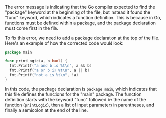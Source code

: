 
The error message is indicating that the Go compiler expected to find the "package" keyword at the beginning of the file, but instead it found the "func" keyword, which indicates a function definition. This is because in Go, functions must be defined within a package, and the package declaration must come first in the file.

To fix this error, we need to add a package declaration at the top of the file. Here's an example of how the corrected code would look:
```go
package main

func printLogic(a, b bool) {
  fmt.Printf("a and b is %t\n", a && b)
  fmt.Printf("a or b is %t\n", a || b)
  fmt.Printf("not a is %t\n", !a)
}
```
In this code, the package declaration is `package main`, which indicates that this file defines the functions for the "main" package. The function definition starts with the keyword "func" followed by the name of the function (`printLogic`), then a list of input parameters in parentheses, and finally a semicolon at the end of the line.

